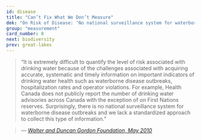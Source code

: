 ```yaml
---
id: disease
title: "Can’t Fix What We Don’t Measure"
dek: "On Risk of Disease: ‘No national surveillance system for waterborne disease.’"
group: "measurement"
card_number: 8
next: biodiversity
prev: great-lakes
---
```

> “It is extremely difficult to quantify the level of risk associated with drinking water because of the challenges associated with acquiring accurate, systematic and timely information on important indicators of drinking water health such as waterborne disease outbreaks, hospitalization rates and operator violations. For example, Health Canada does not publicly report the number of drinking water advisories across Canada with the exception of on First Nations reserves. Surprisingly, there is no national surveillance system for waterborne disease outbreaks and we lack a standardized approach to collect this type of information.”

> — <cite>[Walter and Duncan Gordon Foundation, May 2010][1]</cite>

[1]:http://www.documentcloud.org/documents/1845793-seeking-water-justice-2010.html#document/p6/a213242

<div id="DC-note-213242" class="DC-note-container"></div>
<script src="//s3.amazonaws.com/s3.documentcloud.org/notes/loader.js"></script>
<script>
  dc.embed.loadNote('//www.documentcloud.org/documents/1845793-seeking-water-justice-2010/annotations/213242.js');
</script>
